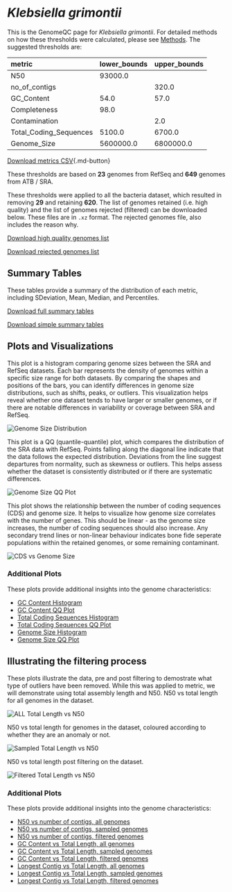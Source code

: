# *Klebsiella grimontii*

This is the GenomeQC page for *Klebsiella grimontii*. For detailed methods on how these thresholds were calculated, please see [Methods](../../methods.md).
The suggested thresholds are: 

| metric                 | lower_bounds   | upper_bounds   |
|:-----------------------|:---------------|:---------------|
| N50                    | 93000.0        |                |
| no_of_contigs          |                | 320.0          |
| GC_Content             | 54.0           | 57.0           |
| Completeness           | 98.0           |                |
| Contamination          |                | 2.0            |
| Total_Coding_Sequences | 5100.0         | 6700.0         |
| Genome_Size            | 5600000.0      | 6800000.0      |

[Download metrics CSV](Klebsiella_grimontii_metrics.csv){.md-button}


These thresholds are based on **23** genomes from RefSeq and **649** genomes from ATB / SRA.

These thresholds were applied to all the bacteria dataset, which resulted in removing **29** and retaining **620**.
The list of genomes retained (i.e. high quality) and the list of genomes rejected (filtered) can be downloaded below. These files are in `.xz` format. The rejected genomes file, also includes the reason why.

[Download high quality genomes list](Klebsiella_grimontii_high_quality_genomes.csv.xz)


[Download rejected genomes list](Klebsiella_grimontii_filtered_out_genomes.csv.xz)



## Summary Tables
These tables provide a summary of the distribution of each metric, including SDeviation, Mean, Median, and Percentiles.

[Download full summary tables](summary.csv)

[Download simple summary tables](selected_summary.csv)

## Plots and Visualizations

This plot is a histogram comparing genome sizes between the SRA and RefSeq datasets. Each bar represents the density of genomes within a specific size range for both datasets. By comparing the shapes and positions of the bars, you can identify differences in genome size distributions, such as shifts, peaks, or outliers. This visualization helps reveal whether one dataset tends to have larger or smaller genomes, or if there are notable differences in variability or coverage between SRA and RefSeq.

![Genome Size Distribution](Genome_Size_refseq_histogram_kde.png)

This plot is a QQ (quantile-quantile) plot, which compares the distribution of the SRA data with RefSeq. Points falling along the diagonal line indicate that the data follows the expected distribution. Deviations from the line suggest departures from normality, such as skewness or outliers. This helps assess whether the dataset is consistently distributed or if there are systematic differences.

![Genome Size QQ Plot](Genome_Size_refseq_qqplot.png)

This plot shows the relationship between the number of coding sequences (CDS) and genome size. It helps to visualize how genome size correlates with the number of genes. This should be linear - as the genome size increases, the number of coding sequences should also increase. Any secondary trend lines or non-linear behaviour indicates bone fide seperate populations within the retained genomes, or some remaining contaminant. 

![CDS vs Genome Size](Klebsiella_grimontii_CDS_vs_Genome_Size.png)

### Additional Plots

These plots provide additional insights into the genome characteristics:

- [GC Content Histogram](GC_Content_refseq_histogram_kde.png)
- [GC Content QQ Plot](GC_Content_refseq_qqplot.png)
- [Total Coding Sequences Histogram](Total_Coding_Sequences_refseq_histogram_kde.png)
- [Total Coding Sequences QQ Plot](Total_Coding_Sequences_refseq_qqplot.png)
- [Genome Size Histogram](Genome_Size_refseq_histogram_kde.png)
- [Genome Size QQ Plot](Genome_Size_refseq_qqplot.png)
## Illustrating the filtering process
These plots illustrate the data, pre and post filtering to demostrate what type of outliers have been removed. While this was applied to metric, we will demonstrate using total assembly length and N50.
N50 vs total length for all genomes in the dataset.

![ALL Total Length vs N50](Klebsiella_grimontii_all_total_length_N50.png)

N50 vs total length for genomes in the dataset, coloured according to whether they are an anomaly or not.

![Sampled Total Length vs N50](Klebsiella_grimontii_sample_total_length_N50.png)

N50 vs total length post filtering on the dataset.

![Filtered Total Length vs N50](Klebsiella_grimontii_filt_total_length_N50.png)

### Additional Plots

These plots provide additional insights into the genome characteristics:

- [N50 vs number of contigs, all genomes](Klebsiella_grimontii_all_N50_number.png)
- [N50 vs number of contigs, sampled genomes](Klebsiella_grimontii_sample_N50_number.png)
- [N50 vs number of contigs, filtered genomes](Klebsiella_grimontii_filt_N50_number.png)
- [GC Content vs Total Length, all genomes](Klebsiella_grimontii_all_total_length_GC_Content.png)
- [GC Content vs Total Length, sampled genomes](Klebsiella_grimontii_sample_total_length_GC_Content.png)
- [GC Content vs Total Length, filtered genomes](Klebsiella_grimontii_filt_total_length_GC_Content.png)
- [Longest Contig vs Total Length, all genomes](Klebsiella_grimontii_all_total_length_longest.png)
- [Longest Contig vs Total Length, sampled genomes](Klebsiella_grimontii_sample_total_length_longest.png)
- [Longest Contig vs Total Length, filtered genomes](Klebsiella_grimontii_filt_total_length_longest.png)

